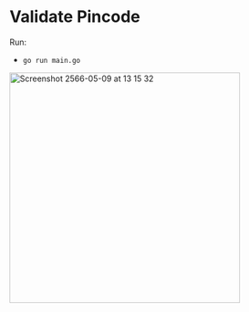 # Validate Pincode

Run:
- `go run main.go`

<img width="404" alt="Screenshot 2566-05-09 at 13 15 32" src="https://user-images.githubusercontent.com/63368848/237010044-bd320446-d230-4869-a5ee-0201ece0f900.png">
